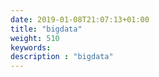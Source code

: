```yaml
---
date: 2019-01-08T21:07:13+01:00
title: "bigdata"
weight: 510
keywords:
description : "bigdata"
---
```




